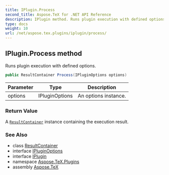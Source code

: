 ```yaml
---
title: IPlugin.Process
second_title: Aspose.TeX for .NET API Reference
description: IPlugin method. Runs plugin execution with defined options
type: docs
weight: 10
url: /net/aspose.tex.plugins/iplugin/process/
---
```

## IPlugin.Process method

Runs plugin execution with defined options.

```csharp
public ResultContainer Process(IPluginOptions options)
```

| Parameter | Type | Description |
| --- | --- | --- |
| options | IPluginOptions | An options instance. |

### Return Value

A [`ResultContainer`](../../resultcontainer/) instance containing the execution result.

### See Also

* class [ResultContainer](../../resultcontainer/)
* interface [IPluginOptions](../../ipluginoptions/)
* interface [IPlugin](../)
* namespace [Aspose.TeX.Plugins](../../iplugin/)
* assembly [Aspose.TeX](../../../)


